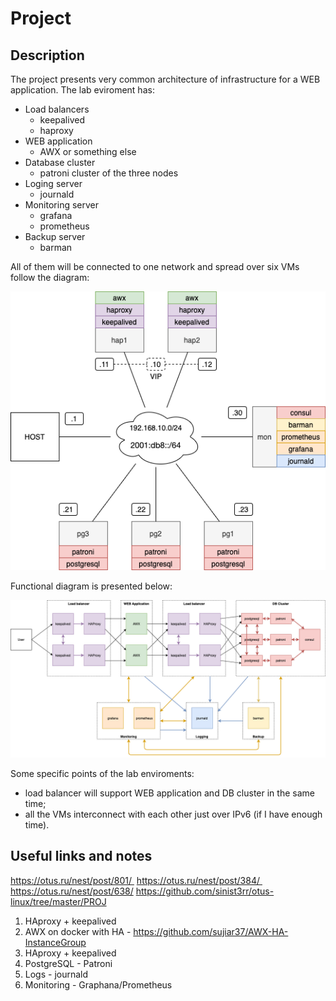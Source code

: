 # Project

## Description

The project presents very common architecture of infrastructure for a WEB application. 
The lab eviroment has:
* Load balancers
  - keepalived
  - haproxy
* WEB application
  - AWX or something else
* Database cluster
  - patroni cluster of the three nodes
* Loging server
  - journald
* Monitoring server
  - grafana
  - prometheus
* Backup server
  - barman

All of them will be connected to one network and spread over six VMs follow the diagram:

![network diagram](diagrams/network_diagram.png)

Functional diagram is presented below:

![functional diagram](diagrams/functional_diagram.png)

Some specific points of the lab enviroments:
- load balancer will support WEB application and DB cluster in the same time;
- all the VMs interconnect with each other just over IPv6 (if I have enough time).


## Useful links and notes
https://otus.ru/nest/post/801/ 
https://otus.ru/nest/post/384/ 
 https://otus.ru/nest/post/638/
https://github.com/sinist3rr/otus-linux/tree/master/PROJ

1. HAproxy + keepalived
1. AWX on docker with HA - https://github.com/sujiar37/AWX-HA-InstanceGroup
1. HAproxy + keepalived
1. PostgreSQL - Patroni
1. Logs - journald
1. Monitoring - Graphana/Prometheus